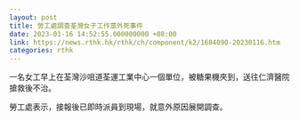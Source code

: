 ```yaml
---
layout: post
title: 勞工處調查荃灣女子工作意外死事件
date: 2023-01-16 14:52:55.000000000 +08:00
link: https://news.rthk.hk/rthk/ch/component/k2/1684090-20230116.htm
categories: rthk
---
```


一名女工早上在荃灣沙咀道荃運工業中心一個單位，被糖果機夾到，送往仁濟醫院搶救後不治。

勞工處表示，接報後已即時派員到現場，就意外原因展開調查。
